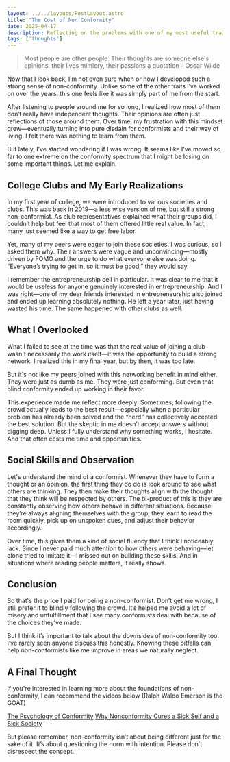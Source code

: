 ```yaml
---
layout: ../../layouts/PostLayout.astro
title: "The Cost of Non Conformity"
date: 2025-04-17
description: Reflecting on the problems with one of my most useful traits
tags: ['thoughts']
---
```


> Most people are other people. Their thoughts are someone else's opinions, their lives mimicry, their passions a quotation - Oscar Wilde

Now that I look back, I’m not even sure when or how I developed such a strong sense of non-conformity. Unlike some of the other traits I’ve worked on over the years, this one feels like it was simply part of me from the start.

After listening to people around me for so long, I realized how most of them don’t really have independent thoughts. Their opinions are often just reflections of those around them. Over time, my frustration with this mindset grew—eventually turning into pure disdain for conformists and their way of living. I felt there was nothing to learn from them.

But lately, I’ve started wondering if I was wrong. It seems like I’ve moved so far to one extreme on the conformity spectrum that I might be losing on some important things. Let me explain.

## College Clubs and My Early Realizations

In my first year of college, we were introduced to various societies and clubs. This was back in 2019—a less wise version of me, but still a strong non-conformist. As club representatives explained what their groups did, I couldn’t help but feel that most of them offered little real value. In fact, many just seemed like a way to get free labor.

Yet, many of my peers were eager to join these societies. I was curious, so I asked them why. Their answers were vague and unconvincing—mostly driven by FOMO and the urge to do what everyone else was doing. “Everyone’s trying to get in, so it must be good,” they would say.

I remember the entrepreneurship cell in particular. It was clear to me that it would be useless for anyone genuinely interested in entrepreneurship. And I was right—one of my dear friends interested in entrepreneurship also joined and ended up learning absolutely nothing. He left a year later, just having wasted his time. The same happened with other clubs as well.

## What I Overlooked

What I failed to see at the time was that the real value of joining a club wasn't necessarily the work itself—it was the opportunity to build a strong network. I realized this in my final year, but by then, it was too late.

But it's not like my peers joined with this networking benefit in mind either. They were just as dumb as me. They were just conforming. But even that blind conformity ended up working in their favor.

This experience made me reflect more deeply. Sometimes, following the crowd actually leads to the best result—especially when a particular problem has already been solved and the “herd” has collectively accepted the best solution. But the skeptic in me doesn’t accept answers without digging deep. Unless I fully understand why something works, I hesitate. And that often costs me time and opportunities.

## Social Skills and Observation

Let's understand the mind of a conformist. Whenever they have to form a thought or an opinion, the first thing they do do is look around to see what others are thinking. They then make their thoughts align with the thought that they think will be respected by others. The bi-product of this is they are constantly observing how others behave in different situations. Because they’re always aligning themselves with the group, they learn to read the room quickly, pick up on unspoken cues, and adjust their behavior accordingly. 

Over time, this gives them a kind of social fluency that I think I noticeably lack. Since I never paid much attention to how others were behaving—let alone tried to imitate it—I missed out on building these skills. And in situations where reading people matters, it really shows.

## Conclusion

So that's the price I paid for being a non-conformist. Don’t get me wrong, I still prefer it to blindly following the crowd. It’s helped me avoid a lot of misery and unfulfillment that I see many conformists deal with because of the choices they’ve made.

But I think it’s important to talk about the downsides of non-conformity too. I’ve rarely seen anyone discuss this honestly. Knowing these pitfalls can help non-conformists like me improve in areas we naturally neglect.

## A Final Thought

If you're interested in learning more about the foundations of non-conformity, I can recommend the videos below (Ralph Waldo Emerson is the GOAT)

[The Psychology of Conformity](https://www.youtube.com/watch?v=ARGczzoPASo)
[Why Nonconformity Cures a Sick Self and a Sick Society](https://www.youtube.com/watch?v=6UaCOO88oSo)

But please remember, non-conformity isn’t about being different just for the sake of it. It’s about questioning the norm with intention. Please don't disrespect the concept.

